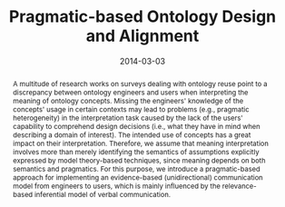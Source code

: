 ---
abstract: A multitude of research works on surveys dealing with ontology reuse point
  to a discrepancy between ontology engineers and users when interpreting the meaning
  of ontology concepts. Missing the engineers' knowledge of the concepts' usage in
  certain contexts may lead to problems (e.g., pragmatic heterogeneity) in the interpretation
  task caused by the lack of the users' capability to comprehend design decisions
  (i.e., what they have in mind when describing a domain of interest). The intended
  use of concepts has a great impact on their interpretation. Therefore, we assume
  that meaning interpretation involves more than merely identifying the semantics
  of assumptions explicitly expressed by model theory-based techniques, since meaning
  depends on both semantics and pragmatics. For this purpose, we introduce a pragmatic-based
  approach for implementing an evidence-based (unidirectional) communication model
  from engineers to users, which is mainly influenced by the relevance-based inferential
  model of verbal communication.
authors:
- Alexandra Mazak
- Bernhard Wally
date: '2014-03-03'
featured: false
links:
- name: Publik
  url: https://publik.tuwien.ac.at/showentry.php?ID=230732&lang=2
publication: 'Vortrag: 8th International Workshop on Value Modeling and Business Ontology
  (VMBO 2014), Berlin; 03.03.2014 - 04.03.2014; in: "Proceedings of the 8th International
  Workshop on Value Modeling and Business Ontology (VMBO 2014)", (2014), 8 S'
publication_types:
- '1'
publishDate: '2014-03-03'
title: Pragmatic-based Ontology Design and Alignment
url_pdf: ''
---